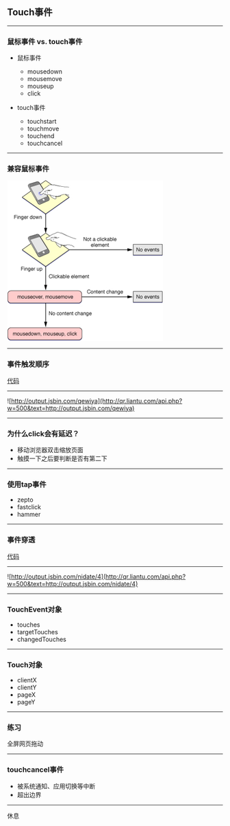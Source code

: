 ## Touch事件

---

### 鼠标事件 vs. touch事件

* 鼠标事件
	- mousedown
	- mousemove
	- mouseup
	- click

* touch事件
	- touchstart
	- touchmove
	- touchend
	- touchcancel

---

### 兼容鼠标事件

![touch](img/mobile/touch.png)

---

### 事件触发顺序

[代码](http://jsbin.com/qewiya/1/edit?html,js,output)

---

![http://output.jsbin.com/qewiya](http://qr.liantu.com/api.php?w=500&text=http://output.jsbin.com/qewiya)

---

### 为什么click会有延迟？

* 移动浏览器双击缩放页面
* 触摸一下之后要判断是否有第二下

---

### 使用tap事件

* zepto
* fastclick
* hammer

---

### 事件穿透

[代码](http://jsbin.com/nidate/4/edit)

---

![http://output.jsbin.com/nidate/4](http://qr.liantu.com/api.php?w=500&text=http://output.jsbin.com/nidate/4)

---

### TouchEvent对象

* touches
* targetTouches
* changedTouches

---

### Touch对象

* clientX
* clientY
* pageX
* pageY

---

### 练习

全屏网页拖动 

---

### touchcancel事件

* 被系统通知、应用切换等中断
* 超出边界

---

休息
